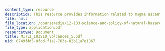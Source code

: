 ```yaml
---
content_type: resource
description: This resource provides information related to magma ascent and eruption.
file: null
file_location: /coursemedia/12-103-science-and-policy-of-natural-hazards-spring-2010/0749fdd58fcdf1e9763a02b11a7e1867_MIT12_103S10_volcanoes_5.pdf
file_type: application/pdf
resourcetype: Document
title: MIT12_103S10_volcanoes_5.pdf
uid: 0749fdd5-8fcd-f1e9-763a-02b11a7e1867
---
```

